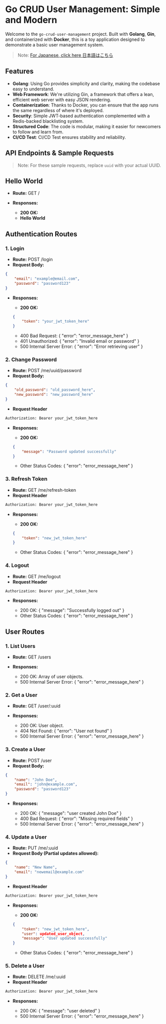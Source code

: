 # Go CRUD User Management: Simple and Modern

Welcome to the `go-crud-user-management` project. Built with **Golang**, **Gin**, and containerized with **Docker**, this is a toy application designed to demonstrate a basic user management system.

> Note: [For Japanese, click here 日本語はこちら](./README-ja.md)

## Features

- **Golang**: Using Go provides simplicity and clarity, making the codebase easy to understand.
- **Web Framework**: We're utilizing Gin, a framework that offers a lean, efficient web server with easy JSON rendering.
- **Containerization**: Thanks to Docker, you can ensure that the app runs the same regardless of where it's deployed.
- **Security**: Simple JWT-based authentication complemented with a Redis-backed blacklisting system.
- **Structured Code**: The code is modular, making it easier for newcomers to follow and learn from.
- **CI/CD Test**: CI/CD Test ensures stability and reliability.

## API Endpoints & Sample Requests

> Note: For these sample requests, replace `uuid` with your actual UUID.

## Hello World

- **Route:** GET /
- **Responses:**

  - **200 OK:**
  - **Hello World**

## Authentication Routes

### 1. Login

- **Route:** POST /login
- **Request Body:**

```json
{
    "email": "example@email.com",
    "password": "password123"
}
```

- **Responses:**

  - **200 OK:**

  ```json
  {
      "token": "your_jwt_token_here"
  }
  ```

  - 400 Bad Request: { "error": "error_message_here" }
  - 401 Unauthorized: { "error": "Invalid email or password" }
  - 500 Internal Server Error: { "error": "Error retrieving user" }

### 2. Change Password

- **Route:** POST /me/uuid/password
- **Request Body:**

```json
{
    "old_password": "old_password_here",
    "new_password": "new_password_here"
}
```

- **Request Header**

```bash
Authorization: Bearer your_jwt_token_here
```

- **Responses:**

  - **200 OK:**

  ```json
  {
      "message": "Password updated successfully"
  }
  ```

  - Other Status Codes: { "error": "error_message_here" }

### 3. Refresh Token

- **Route:** GET /me/refresh-token
- **Request Header**

```bash
Authorization: Bearer your_jwt_token_here
```

- **Responses:**

  - **200 OK:**

  ```json
  {
      "token": "new_jwt_token_here"
  }
  ```

  - Other Status Codes: { "error": "error_message_here" }

### 4. Logout

- **Route:** GET /me/logout
- **Request Header**

```bash
Authorization: Bearer your_jwt_token_here
```

- **Responses:**

  - 200 OK: { "message": "Successfully logged out" }
  - Other Status Codes: { "error": "error_message_here" }

## User Routes

### 1. List Users

- **Route:** GET /users
- **Responses:**

  - 200 OK: Array of user objects.
  - 500 Internal Server Error: { "error": "error_message_here" }

### 2. Get a User

- **Route:** GET /user/:uuid
- **Responses:**

  - 200 OK: User object.
  - 404 Not Found: { "error": "User not found" }
  - 500 Internal Server Error: { "error": "error_message_here" }

### 3. Create a User

- **Route:** POST /user
- **Request Body:**

```json
{
    "name": "John Doe",
    "email": "john@example.com",
    "password": "password123"
}
```

- **Responses:**

  - 200 OK: { "message": "user created John Doe" }
  - 400 Bad Request: { "error": "Missing required fields" }
  - 500 Internal Server Error: { "error": "error_message_here" }

### 4. Update a User

- **Route:** PUT /me/:uuid
- **Request Body (Partial updates allowed):**

```json
{
    "name": "New Name",
    "email": "newemail@example.com"
}
```

- **Request Header**

```bash
Authorization: Bearer your_jwt_token_here
```

- **Responses:**

  - **200 OK:**

  ```json
  {
      "token": "new_jwt_token_here",
      "user": updated_user_object,
      "message": "User updated successfully"
  }
  ```

  - Other Status Codes: { "error": "error_message_here" }

### 5. Delete a User

- **Route:** DELETE /me/:uuid
- **Request Header**

```bash
Authorization: Bearer your_jwt_token_here
```

- **Responses:**

  - 200 OK: { "message": "user deleted" }
  - 500 Internal Server Error: { "error": "error_message_here" }
